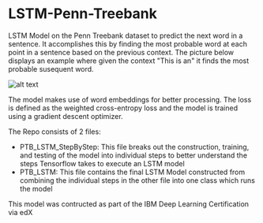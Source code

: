 # LSTM-Penn-Treebank
LSTM Model on the Penn Treebank dataset to predict the next word in a sentence. It accomplishes this by finding the most probable word at each point in a sentence based on the previous context. The picture below displays an example where given the context "This is an" it finds the most probable susequent word. 

![alt text](http://i1380.photobucket.com/albums/ah175/nickwalker037/language-modelling_zpsqqkoijtn.png~original)

The model makes use of word embeddings for better processing. The loss is defined as the weighted cross-entropy loss and the model is trained using a gradient descent optimizer. 

The Repo consists of 2 files:
  - PTB_LSTM_StepByStep: This file breaks out the construction, training, and testing of the model into individual steps to better understand the steps Tensorflow takes to execute an LSTM model
  - PTB_LSTM: This file contains the final LSTM Model constructed from combining the individual steps in the other file into one class which runs the model


This model was contructed as part of the IBM Deep Learning Certification via edX
